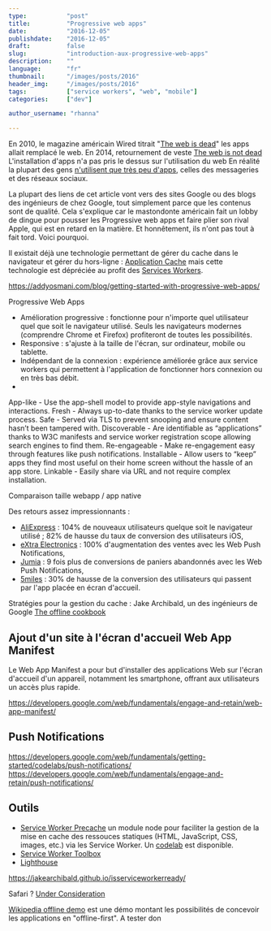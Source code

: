 ```yaml
---
type:           "post"
title:          "Progressive web apps"
date:           "2016-12-05"
publishdate:    "2016-12-05"
draft:          false
slug:           "introduction-aux-progressive-web-apps"
description:    ""
language:       "fr"
thumbnail:      "/images/posts/2016"
header_img:     "/images/posts/2016"
tags:           ["service workers", "web", "mobile"]
categories:     ["dev"]

author_username: "rhanna"

---
```


En 2010, le magazine américain Wired titrait "[The web is dead](https://www.wired.com/2010/08/ff_webrip/)"
les apps allait remplacé le web.
En 2014, retournement de veste [The web is not dead](https://www.wired.com/insights/2014/02/web-dead/)
L'installation d'apps n'a pas pris le dessus sur l'utilisation du web
En réalité la plupart des gens [n'utilisent que très peu d'apps](http://www.recode.net/2016/6/8/11883518/app-boom-over-snapchat-uber), celles des messageries et des réseaux sociaux.

La plupart des liens de cet article vont vers des sites Google ou des blogs des ingénieurs de chez Google,
tout simplement parce que les contenus sont de qualité.
Cela s'explique car le mastondonte américain fait un lobby de dingue pour pousser les Progressive web apps et faire plier son rival Apple, qui est en retard en la matière.
Et honnêtement, ils n'ont pas tout à fait tord. Voici pourquoi.

Il existait déjà une technologie permettant de gérer du cache dans le navigateur et gérer du hors-ligne : [Application Cache](https://developer.mozilla.org/fr/docs/Web/HTML/Utiliser_Application_Cache) mais cette technologie est dépréciée au profit des [Services Workers](https://developer.mozilla.org/fr/docs/Web/API/Service_Worker_API/Using_Service_Workers).

https://addyosmani.com/blog/getting-started-with-progressive-web-apps/

Progressive Web Apps

- Amélioration progressive : fonctionne pour n'importe quel utilisateur quel que soit le navigateur utilisé. Seuls les navigateurs modernes (comprendre Chrome et Firefox) profiteront de toutes les possibilités.
- Responsive : s'ajuste à la taille de l'écran, sur ordinateur, mobile ou tablette.
- Indépendant de la connexion : expérience améliorée grâce aux service workers qui permettent à l'application de fonctionner hors connexion ou en très bas débit.
- 
App-like - Use the app-shell model to provide app-style navigations and interactions.
Fresh - Always up-to-date thanks to the service worker update process.
Safe - Served via TLS to prevent snooping and ensure content hasn’t been tampered with.
Discoverable - Are identifiable as “applications” thanks to W3C manifests and service worker registration scope allowing search engines to find them.
Re-engageable - Make re-engagement easy through features like push notifications.
Installable - Allow users to “keep” apps they find most useful on their home screen without the hassle of an app store.
Linkable - Easily share via URL and not require complex installation.

Comparaison taille webapp / app native

Des retours assez impressionnants :

- [AliExpress](https://developers.google.com/web/showcase/2016/aliexpress) : 104% de nouveaux utilisateurs quelque soit le navigateur utilisé ; 82% de hausse du taux de conversion des utilisateurs iOS,
- [eXtra Electronics](https://developers.google.com/web/showcase/2016/extra) : 100% d'augmentation des ventes avec les Web Push Notifications,
- [Jumia](https://developers.google.com/web/showcase/2016/jumia) : 9 fois plus de conversions de paniers abandonnés avec les Web Push Notifications,
- [5miles](https://developers.google.com/web/showcase/2016/5miles) : 30% de hausse de la conversion des utilisateurs qui passent par l'app placée en écran d'accueil.
                                                                     


Stratégies pour la gestion du cache : Jake Archibald, un des ingénieurs de Google [The offline cookbook](https://jakearchibald.com/2014/offline-cookbook/)

## Ajout d'un site à l'écran d'accueil Web App Manifest

Le Web App Manifest a pour but d'installer des applications Web sur l'écran d'accueil d'un appareil, notamment les smartphone, offrant aux utilisateurs un accès plus rapide.

https://developers.google.com/web/fundamentals/engage-and-retain/web-app-manifest/

## Push Notifications

https://developers.google.com/web/fundamentals/getting-started/codelabs/push-notifications/
https://developers.google.com/web/fundamentals/engage-and-retain/push-notifications/

## Outils

- [Service Worker Precache](https://github.com/GoogleChrome/sw-precache/) un module node pour faciliter la gestion de la mise en cache des ressouces statiques (HTML, JavaScript, CSS, images, etc.) via les Service Worker. Un [codelab](https://codelabs.developers.google.com/codelabs/sw-precache/index.html) est disponible.
- [Service Worker Toolbox](https://github.com/GoogleChrome/sw-toolbox)
- [Lighthouse](https://chrome.google.com/webstore/detail/lighthouse/blipmdconlkpinefehnmjammfjpmpbjk)

https://jakearchibald.github.io/isserviceworkerready/

Safari ?
[Under Consideration](https://webkit.org/status/#specification-service-workers)

[Wikipedia offline demo](https://wiki-offline.jakearchibald.com/) est une démo montant les possibilités de concevoir les applications en "offline-first". A tester don 


